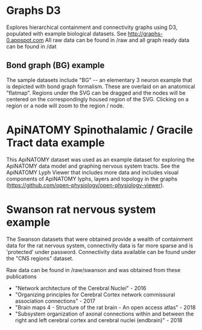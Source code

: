 # Graphs D3
Explores hierarchical containment and connectivity graphs using D3, populated with example biological datasets.
See http://graphs-0.appspot.com
All raw data can be found in /raw and all graph ready data can be found in /dat

## Bond graph (BG) example
The sample datasets include "BG" -- an elementary 3 neuron example that is depicted with bond graph formalism. These are overlaid on an anatomical "flatmap".
Regions under the SVG can be dragged and the nodes will be centered on the correspondingly housed region of the SVG. Clicking on a region or a node will zoom to the region / node.

# ApiNATOMY Spinothalamic / Gracile Tract data example
This ApiNATOMY dataset was used as an example dataset for exploring the ApiNATOMY data model and graphing nervous system tracts. See the ApiNATOMY Lyph Viewer that includes more data and includes visual components of ApiNATOMY lyphs, layers and topology in the graphs (https://github.com/open-physiology/open-physiology-viewer).

# Swanson rat nervous system example
The Swanson datasets that were obtained provide a wealth of containment data for the rat nervous system, connectivity data is far more sparse and is 'protected' under password. Connectivity data available can be found under the "CNS regions" dataset.

Raw data can be found in /raw/swanson and was obtained from these publications
* "Network architecture of the Cerebral Nuclei" - 2016
* "Organizing principles for Cerebral Cortex network commissural association connections" - 2017
* "Brain maps 4 - Structure of the rat brain - An open access atlas" - 2018
* "Subsystem organization of axonal connections within and between the right and left cerebral cortex and cerebral nuclei (endbrain)" - 2018


